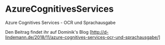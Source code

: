 # AzureCognitivesServices
Azure Cognitives Services - OCR und Sprachausgabe

Den Beitrag findet ihr auf Dominik's Blog [http://d-lindemann.de/2018/11/azure-cognitives-services-ocr-und-sprachausgabe/]
